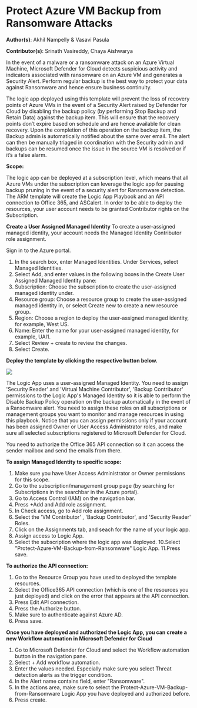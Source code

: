 # Protect Azure VM Backup from Ransomware Attacks

**Author(s)**: Akhil Nampelly & Vasavi Pasula

**Contributor(s)**: Srinath Vasireddy, Chaya Aishwarya

In the event of a malware or a ransomware attack on an Azure Virtual Machine, Microsoft Defender for Cloud detects suspicious activity and indicators associated with ransomware on an Azure VM and generates a Security Alert. Perform regular backup is the best way to protect your data against Ransomware and hence ensure business continuity.   

The logic app deployed using this template will prevent the loss of recovery points of Azure VMs in the event of a Security Alert raised by Defender for Cloud by disabling the backup policy (by performing Stop Backup and Retain Data) against the backup item. This will ensure that the recovery points don’t expire based on schedule and are hence available for clean recovery. Upon the completion of this operation on the backup item, the Backup admin is automatically notified about the same over email. The alert can then be manually triaged in coordination with the Security admin and backups can be resumed once the issue in the source VM is resolved or if it’s a false alarm.  

**Scope:**

The logic app can be deployed at a subscription level, which means that all Azure VMs under the subscription can leverage the logic app for pausing backup pruning in the event of a security alert for Ransomware detection.
The ARM template will create the Logic App Playbook and an API connection to Office 365, and ASCalert. In order to be able to deploy the resources, your user account needs to be granted Contributor rights on the Subscription.

 
**Create a User Assigned Managed Identity**
To create a user-assigned managed identity, your account needs the Managed Identity Contributor role assignment. 

Sign in to the Azure portal. 

1. In the search box, enter Managed Identities. Under Services, select Managed Identities. 
2. Select Add, and enter values in the following boxes in the Create User Assigned Managed Identity pane: 
3. Subscription: Choose the subscription to create the user-assigned managed identity under. 
4. Resource group: Choose a resource group to create the user-assigned managed identity in, or select Create new to create a new resource group. 
5. Region: Choose a region to deploy the user-assigned managed identity, for example, West US. 
6. Name: Enter the name for your user-assigned managed identity, for example, UAI1. 
7. Select Review + create to review the changes. 
8. Select Create. 


**Deploy the template by clicking the respective button below.**

<a href="https://aka.ms/ProtectBackupfromRansomware" target="_blank">
    <img src="https://aka.ms/deploytoazurebutton"/>
</a>

The Logic App uses a user-assigned Managed Identity. You need to assign 'Security Reader' and 'Virtual Machine Contributor', 'Backup Contributor'  permissions to the Logic App's Managed Identity so it is able to perform the Disable Backup Policy operation on the backup automatically in the event of a Ransomware alert. You need to assign these roles on all subscriptions or management groups you want to monitor and manage resources in using this playbook. Notice that you can assign permissions only if your account has been assigned Owner or User Access Administrator roles, and make sure all selected subscriptions registered to Microsoft Defender for Cloud.

You need to authorize the Office 365 API connection so it can access the sender mailbox and send the emails from there.

**To assign Managed Identity to specific scope:**

1. Make sure you have User Access Administrator or Owner permissions for this scope.
2. Go to the subscription/management group page (by searching for Subscriptions in the searchbar in the Azure portal).
3. Go to Access Control (IAM) on the navigation bar.
4. Press +Add and Add role assignment.
5. In Check access, go to Add role assignment.
6. Select the 'VM Contributor' , 'Backup Contributor', and 'Security Reader' Roles.
7. Click on the Assignments tab, and seach for the name of your logic app.
8. Assign access to Logic App.
9. Select the subscription where the logic app was deployed.
10.Select "Protect-Azure-VM-Backup-from-Ransomware" Logic App.
11.Press save.

**To authorize the API connection:**

1. Go to the Resource Group you have used to deployed the template resources.
2. Select the Office365 API connection (which is one of the resources you just deployed) and click on the error that appears at the API connection.
3. Press Edit API connection.
4. Press the Authorize button.
5. Make sure to authenticate against Azure AD.
6. Press save.

**Once you have deployed and authorized the Logic App, you can create a new Workflow automation in Microsoft Defender for Cloud**

1. Go to Microsoft Defender for Cloud and select the Workflow automation button in the navigation pane.
2. Select + Add workflow automation.
3. Enter the values needed. Especially make sure you select Threat detection alerts as the trigger condition.
4. In the Alert name contains field, enter "Ransomware".
5. In the actions area, make sure to select the Protect-Azure-VM-Backup-from-Ransomware Logic App you have deployed and authorized before.
6. Press create.
